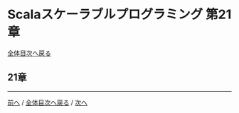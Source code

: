 # Scalaスケーラブルプログラミング 第21章
[全体目次へ戻る](index.md)

## 21章

***

[前へ](c20.md) /
[全体目次へ戻る](index.md) /
[次へ](c22.md)
